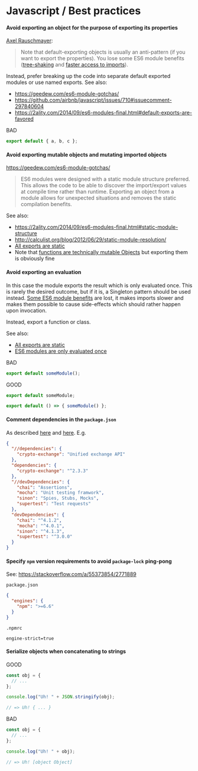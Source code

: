 # Javascript / Best practices

#### Avoid exporting an object for the purpose of exporting its properties

[Axel Rauschmayer](https://medium.com/@rauschma/note-that-default-exporting-objects-is-usually-an-anti-pattern-if-you-want-to-export-the-cf674423ac38):
> Note that default-exporting objects is usually an anti-pattern (if you want to export the properties). You lose some ES6 module benefits ([tree-shaking](https://webpack.js.org/guides/tree-shaking/) and [faster access to imports](https://2ality.com/2014/09/es6-modules-final.html#benefit-1%3A-faster-lookup)).

Instead, prefer breaking up the code into separate default exported modules or use named exports. See also:
- https://geedew.com/es6-module-gotchas/
- https://github.com/airbnb/javascript/issues/710#issuecomment-297840604
- https://2ality.com/2014/09/es6-modules-final.html#default-exports-are-favored

BAD

```js
export default { a, b, c };
```

#### Avoid exporting mutable objects and mutating imported objects

https://geedew.com/es6-module-gotchas/
> ES6 modules were designed with a static module structure preferred. This allows the code to be able to discover the import/export values at compile time rather than runtime. Exporting an object from a module allows for unexpected situations and removes the static compilation benefits.

See also:
- https://2ality.com/2014/09/es6-modules-final.html#static-module-structure
- http://calculist.org/blog/2012/06/29/static-module-resolution/
- [All exports are static](https://stackoverflow.com/questions/35035304/what-qualifies-as-being-a-dynamic-export-in-es6)
- Note that [functions are technically mutable Objects](https://stackoverflow.com/a/2136691/2771889) but exporting them is obviously fine

#### Avoid exporting an evaluation

In this case the module exports the result which is only evaluated once. This is rarely the desired outcome, but if it is, a Singleton pattern should be used instead. [Some ES6 module benefits](#avoid-exporting-an-object-for-the-purpose-of-exporting-its-properties) are lost, it makes imports slower and makes them possible to cause side-effects which should rather happen upon invocation.

Instead, export a function or class.

See also:
- [All exports are static](https://stackoverflow.com/questions/35035304/what-qualifies-as-being-a-dynamic-export-in-es6)
- [ES6 modules are only evaluated once](https://stackoverflow.com/questions/36564901/in-the-import-syntax-of-es6-how-is-a-module-evaluated-exactly)

BAD

```js
export default someModule();
```

GOOD

```js
export default someModule;
```

```js
export default () => { someModule() };
```

#### Comment dependencies in the `package.json`

As described [here](https://stackoverflow.com/a/14221781/2771889) and [here](https://stackoverflow.com/questions/14221579/how-do-i-add-comments-to-package-json-for-npm-install/14221781#comment50530934_14221781). E.g.
```json
{
  "//dependencies": {
    "crypto-exchange": "Unified exchange API"
  },
  "dependencies": {
    "crypto-exchange": "^2.3.3"
  },
  "//devDependencies": {
    "chai": "Assertions",
    "mocha": "Unit testing framwork",
    "sinon": "Spies, Stubs, Mocks",
    "supertest": "Test requests"
  },
  "devDependencies": {
    "chai": "^4.1.2",
    "mocha": "^4.0.1",
    "sinon": "^4.1.3",
    "supertest": "^3.0.0"
  }
}
```

#### Specify `npm` version requirements to avoid `package-lock` ping-pong

See: https://stackoverflow.com/a/55373854/2771889

`package.json`
```json
{
  "engines": {
    "npm": ">=6.6"
  }
}
```

`.npmrc`
```
engine-strict=true
```

#### Serialize objects when concatenating to strings

GOOD

```js
const obj = {
  // ...
};

console.log("Uh! " + JSON.stringify(obj);

// => Uh! { ... }
```

BAD

```js
const obj = {
  // ...
};

console.log("Uh! " + obj);

// => Uh! [object Object]
```
